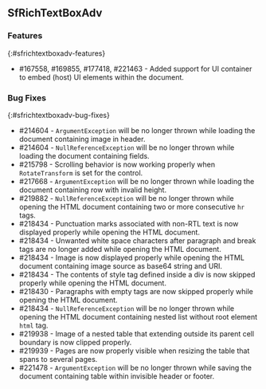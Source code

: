 ## SfRichTextBoxAdv

### Features
{:#sfrichtextboxadv-features}
* \#167558, \#169855, \#177418, \#221463 - Added support for UI container to embed (host) UI elements within the document.

### Bug Fixes
{:#sfrichtextboxadv-bug-fixes}
* \#214604 - `ArgumentException` will be no longer thrown while loading the document containing image in header.
* \#214604 - `NullReferenceException` will be no longer thrown while loading the document containing fields.
* \#215798 - Scrolling behavior is now working properly when `RotateTransform` is set for the control.
* \#217668 - `ArgumentException` will be no longer thrown while loading the document containing row with invalid height.
* \#219882 - `NullReferenceException` will be no longer thrown while opening the HTML document containing two or more consecutive `hr` tags.
* \#218434 - Punctuation marks associated with non-RTL text is now displayed properly while opening the HTML document.
* \#218434 - Unwanted white space characters after paragraph and break tags are no longer added while opening the HTML document.
* \#218434 - Image is now displayed properly while opening the HTML document containing image source as base64 string and URI.
* \#218434 - The contents of style tag defined inside a div is now skipped properly while opening the HTML document.
* \#218430 - Paragraphs with empty tags are now skipped properly while opening the HTML document.
* \#218434 - `NullReferenceException` will be no longer thrown while opening the HTML document containing nested list without root element `html` tag.
* \#219938 - Image of a nested table that extending outside its parent cell boundary is now clipped properly.
* \#219939 - Pages are now properly visible when resizing the table that spans to several pages.
* \#221478 - `ArgumentException` will be no longer thrown while saving the document containing table within invisible header or footer.